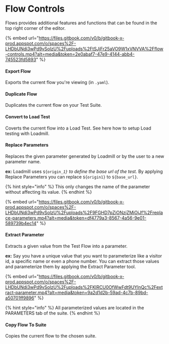 # Flow Controls

Flows provides additional features and functions that can be found in the top right corner of the editor.

{% embed url="https://files.gitbook.com/v0/b/gitbook-x-prod.appspot.com/o/spaces%2F-LHDbUNdi3wPd9vSolzU%2Fuploads%2FtSJjFr25aVO9W1xVNVVA%2Fflow-controls.mp4?alt=media&token=2e0abaf7-47e9-4144-abb4-745523fd5893" %}

#### Export Flow

Exports the current flow you're viewing (in `.yaml`).

#### Duplicate Flow

Duplicates the current flow on your Test Suite.

#### Convert to Load Test

Coverts the current flow into a Load Test. See here how to setup Load testing with Loadmill.

#### Replace Parameters

Replaces the given parameter generated by Loadmill or by the user to a new parameter name.

**ex:** Loadmill uses `${origin_`_`1}` to define the base url of the test._ By applying Replace Parameters you can replace `${origin1}` to `${base_url}`.

{% hint style="info" %}
This only changes the name of the parameter without affecting its value.
{% endhint %}

{% embed url="https://files.gitbook.com/v0/b/gitbook-x-prod.appspot.com/o/spaces%2F-LHDbUNdi3wPd9vSolzU%2Fuploads%2F9FGHD7pZiONzjZMiOjJf%2Freplace-parameters.mp4?alt=media&token=df4779a3-8567-4a56-9e01-589739b4ec14" %}

#### Extract Parameter

Extracts a given value from the Test Flow into a parameter.

**ex:** Say you have a unique value that you want to parameterize like a visitor id, a specific name or even a phone number. You can extract those values and parameterize them by applying the Extract Parameter tool.

{% embed url="https://files.gitbook.com/v0/b/gitbook-x-prod.appspot.com/o/spaces%2F-LHDbUNdi3wPd9vSolzU%2Fuploads%2FKIRCU0OfWwFdt9UYlnQc%2Fextract-parameter.mp4?alt=media&token=9a2d1d2b-59ad-4c7b-89bd-a50701ff9896" %}

{% hint style="info" %}
All parameterized values are located in the PARAMETERS tab of the suite.
{% endhint %}

#### Copy Flow To Suite

Copies the current flow to the chosen suite.



